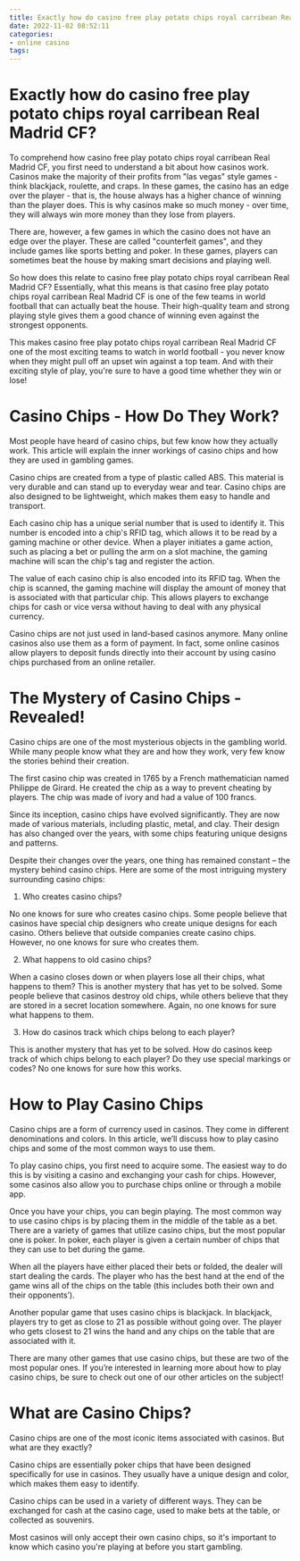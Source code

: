 ```yaml
---
title: Exactly how do casino free play potato chips royal carribean Real Madrid CF
date: 2022-11-02 08:52:11
categories:
- online casino
tags:
---
```



#  Exactly how do casino free play potato chips royal carribean Real Madrid CF?

To comprehend how casino free play potato chips royal carribean Real Madrid CF, you first need to understand a bit about how casinos work. Casinos make the majority of their profits from "las vegas" style games - think blackjack, roulette, and craps. In these games, the casino has an edge over the player - that is, the house always has a higher chance of winning than the player does. This is why casinos make so much money - over time, they will always win more money than they lose from players.

There are, however, a few games in which the casino does not have an edge over the player. These are called "counterfeit games", and they include games like sports betting and poker. In these games, players can sometimes beat the house by making smart decisions and playing well.

So how does this relate to casino free play potato chips royal carribean Real Madrid CF? Essentially, what this means is that casino free play potato chips royal carribean Real Madrid CF is one of the few teams in world football that can actually beat the house. Their high-quality team and strong playing style gives them a good chance of winning even against the strongest opponents.

This makes casino free play potato chips royal carribean Real Madrid CF one of the most exciting teams to watch in world football - you never know when they might pull off an upset win against a top team. And with their exciting style of play, you're sure to have a good time whether they win or lose!

#  Casino Chips - How Do They Work?

Most people have heard of casino chips, but few know how they actually work. This article will explain the inner workings of casino chips and how they are used in gambling games.

Casino chips are created from a type of plastic called ABS. This material is very durable and can stand up to everyday wear and tear. Casino chips are also designed to be lightweight, which makes them easy to handle and transport.

Each casino chip has a unique serial number that is used to identify it. This number is encoded into a chip's RFID tag, which allows it to be read by a gaming machine or other device. When a player initiates a game action, such as placing a bet or pulling the arm on a slot machine, the gaming machine will scan the chip's tag and register the action.

The value of each casino chip is also encoded into its RFID tag. When the chip is scanned, the gaming machine will display the amount of money that is associated with that particular chip. This allows players to exchange chips for cash or vice versa without having to deal with any physical currency.

Casino chips are not just used in land-based casinos anymore. Many online casinos also use them as a form of payment. In fact, some online casinos allow players to deposit funds directly into their account by using casino chips purchased from an online retailer.

#  The Mystery of Casino Chips - Revealed!

Casino chips are one of the most mysterious objects in the gambling world. While many people know what they are and how they work, very few know the stories behind their creation.

The first casino chip was created in 1765 by a French mathematician named Philippe de Girard. He created the chip as a way to prevent cheating by players. The chip was made of ivory and had a value of 100 francs.

Since its inception, casino chips have evolved significantly. They are now made of various materials, including plastic, metal, and clay. Their design has also changed over the years, with some chips featuring unique designs and patterns.

Despite their changes over the years, one thing has remained constant – the mystery behind casino chips. Here are some of the most intriguing mystery surrounding casino chips:

1) Who creates casino chips?

No one knows for sure who creates casino chips. Some people believe that casinos have special chip designers who create unique designs for each casino. Others believe that outside companies create casino chips. However, no one knows for sure who creates them.

2) What happens to old casino chips?

When a casino closes down or when players lose all their chips, what happens to them? This is another mystery that has yet to be solved. Some people believe that casinos destroy old chips, while others believe that they are stored in a secret location somewhere. Again, no one knows for sure what happens to them.

3) How do casinos track which chips belong to each player?

This is another mystery that has yet to be solved. How do casinos keep track of which chips belong to each player? Do they use special markings or codes? No one knows for sure how this works.

#  How to Play Casino Chips

Casino chips are a form of currency used in casinos. They come in different denominations and colors. In this article, we’ll discuss how to play casino chips and some of the most common ways to use them.

To play casino chips, you first need to acquire some. The easiest way to do this is by visiting a casino and exchanging your cash for chips. However, some casinos also allow you to purchase chips online or through a mobile app.

Once you have your chips, you can begin playing. The most common way to use casino chips is by placing them in the middle of the table as a bet. There are a variety of games that utilize casino chips, but the most popular one is poker. In poker, each player is given a certain number of chips that they can use to bet during the game.

When all the players have either placed their bets or folded, the dealer will start dealing the cards. The player who has the best hand at the end of the game wins all of the chips on the table (this includes both their own and their opponents’).

Another popular game that uses casino chips is blackjack. In blackjack, players try to get as close to 21 as possible without going over. The player who gets closest to 21 wins the hand and any chips on the table that are associated with it.

There are many other games that use casino chips, but these are two of the most popular ones. If you’re interested in learning more about how to play casino chips, be sure to check out one of our other articles on the subject!

#  What are Casino Chips?

Casino chips are one of the most iconic items associated with casinos. But what are they exactly?

Casino chips are essentially poker chips that have been designed specifically for use in casinos. They usually have a unique design and color, which makes them easy to identify.

Casino chips can be used in a variety of different ways. They can be exchanged for cash at the casino cage, used to make bets at the table, or collected as souvenirs.

Most casinos will only accept their own casino chips, so it's important to know which casino you're playing at before you start gambling.